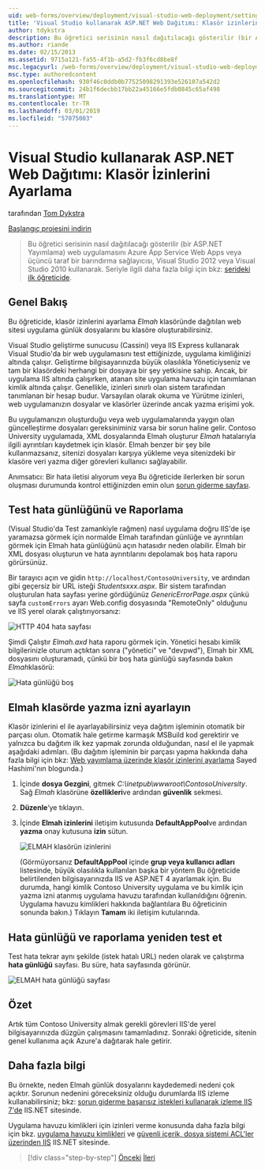 ```yaml
---
uid: web-forms/overview/deployment/visual-studio-web-deployment/setting-folder-permissions
title: 'Visual Studio kullanarak ASP.NET Web Dağıtımı: Klasör izinlerini ayarlama | Microsoft Docs'
author: tdykstra
description: Bu öğretici serisinin nasıl dağıtılacağı gösterilir (bir ASP.NET Yayımlama) web uygulamasını Azure App Service Web Apps veya bir üçüncü taraf barındırma sağlayıcı tarafından usin...
ms.author: riande
ms.date: 02/15/2013
ms.assetid: 9715a121-fa55-4f1b-a5d2-fb3f6cd8be8f
msc.legacyurl: /web-forms/overview/deployment/visual-studio-web-deployment/setting-folder-permissions
msc.type: authoredcontent
ms.openlocfilehash: 930f46c0ddb0b77525098291393e526107a542d2
ms.sourcegitcommit: 24b1f6decbb17bb22a45166e5fdb0845c65af498
ms.translationtype: MT
ms.contentlocale: tr-TR
ms.lasthandoff: 03/01/2019
ms.locfileid: "57075003"
---
```

<a name="aspnet-web-deployment-using-visual-studio-setting-folder-permissions"></a>Visual Studio kullanarak ASP.NET Web Dağıtımı: Klasör İzinlerini Ayarlama
====================
tarafından [Tom Dykstra](https://github.com/tdykstra)

[Başlangıç projesini indirin](http://go.microsoft.com/fwlink/p/?LinkId=282627)

> Bu öğretici serisinin nasıl dağıtılacağı gösterilir (bir ASP.NET Yayımlama) web uygulamasını Azure App Service Web Apps veya üçüncü taraf bir barındırma sağlayıcısı, Visual Studio 2012 veya Visual Studio 2010 kullanarak. Seriyle ilgili daha fazla bilgi için bkz: [serideki ilk öğreticide](introduction.md).


## <a name="overview"></a>Genel Bakış

Bu öğreticide, klasör izinlerini ayarlama *Elmah* klasöründe dağıtılan web sitesi uygulama günlük dosyalarını bu klasöre oluşturabilirsiniz.

Visual Studio geliştirme sunucusu (Cassini) veya IIS Express kullanarak Visual Studio'da bir web uygulamasını test ettiğinizde, uygulama kimliğinizi altında çalışır. Geliştirme bilgisayarınızda büyük olasılıkla Yöneticiyseniz ve tam bir klasördeki herhangi bir dosyaya bir şey yetkisine sahip. Ancak, bir uygulama IIS altında çalışırken, atanan site uygulama havuzu için tanımlanan kimlik altında çalışır. Genellikle, izinleri sınırlı olan sistem tarafından tanımlanan bir hesap budur. Varsayılan olarak okuma ve Yürütme izinleri, web uygulamanızın dosyalar ve klasörler üzerinde ancak yazma erişimi yok.

Bu uygulamanızın oluşturduğu veya web uygulamalarında yaygın olan güncelleştirme dosyaları gereksiniminiz varsa bir sorun haline gelir. Contoso University uygulamada, XML dosyalarında Elmah oluşturur *Elmah* hatalarıyla ilgili ayrıntıları kaydetmek için klasör. Elmah benzer bir şey bile kullanmazsanız, sitenizi dosyaları karşıya yükleme veya sitenizdeki bir klasöre veri yazma diğer görevleri kullanıcı sağlayabilir.

Anımsatıcı: Bir hata iletisi alıyorum veya Bu öğreticide ilerlerken bir sorun oluşması durumunda kontrol ettiğinizden emin olun [sorun giderme sayfası](troubleshooting.md).

## <a name="test-error-logging-and-reporting"></a>Test hata günlüğünü ve Raporlama

(Visual Studio'da Test zamankiyle rağmen) nasıl uygulama doğru IIS'de işe yaramazsa görmek için normalde Elmah tarafından günlüğe ve ayrıntıları görmek için Elmah hata günlüğünü açın hatasıdır neden olabilir. Elmah bir XML dosyası oluşturun ve hata ayrıntılarını depolamak boş hata raporu görürsünüz.

Bir tarayıcı açın ve gidin `http://localhost/ContosoUniversity`, ve ardından gibi geçersiz bir URL isteği *Studentsxxx.aspx*. Bir sistem tarafından oluşturulan hata sayfası yerine gördüğünüz *GenericErrorPage.aspx* çünkü sayfa `customErrors` ayarı Web.config dosyasında "RemoteOnly" olduğunu ve IIS yerel olarak çalıştırıyorsanız:

![HTTP 404 hata sayfası](setting-folder-permissions/_static/image1.png)

Şimdi Çalıştır *Elmah.axd* hata raporu görmek için. Yönetici hesabı kimlik bilgilerinizle oturum açtıktan sonra (&quot;yönetici&quot; ve &quot;devpwd&quot;), Elmah bir XML dosyasını oluşturamadı, çünkü bir boş hata günlüğü sayfasında bakın *Elmah*klasörü:

![Hata günlüğü boş](setting-folder-permissions/_static/image2.png)

## <a name="set-write-permission-on-the-elmah-folder"></a>Elmah klasörde yazma izni ayarlayın

Klasör izinlerini el ile ayarlayabilirsiniz veya dağıtım işleminin otomatik bir parçası olun. Otomatik hale getirme karmaşık MSBuild kod gerektirir ve yalnızca bu dağıtım ilk kez yapmak zorunda olduğundan, nasıl el ile yapmak aşağıdaki adımları. (Bu dağıtım işleminin bir parçası yapma hakkında daha fazla bilgi için bkz: [Web yayımlama üzerinde klasör izinlerini ayarlama](http://sedodream.com/2011/11/08/SettingFolderPermissionsOnWebPublish.aspx) Sayed Hashimi'nın blogunda.)

1. İçinde **dosya Gezgini**, gitmek *C:\inetpub\wwwroot\ContosoUniversity*. Sağ *Elmah* klasörüne **özellikleri**ve ardından **güvenlik** sekmesi.
2. **Düzenle**‘ye tıklayın.
3. İçinde **Elmah izinlerini** iletişim kutusunda **DefaultAppPool**ve ardından **yazma** onay kutusuna **izin** sütun.

    ![ELMAH klasörün izinlerini](setting-folder-permissions/_static/image3.png)

    (Görmüyorsanız **DefaultAppPool** içinde **grup veya kullanıcı adları** listesinde, büyük olasılıkla kullanılan başka bir yöntem Bu öğreticide belirtilenden bilgisayarınızda IIS ve ASP.NET 4 ayarlamak için. Bu durumda, hangi kimlik Contoso University uygulama ve bu kimlik için yazma izni atanmış uygulama havuzu tarafından kullanıldığını öğrenin. Uygulama havuzu kimlikleri hakkında bağlantılara Bu öğreticinin sonunda bakın.) Tıklayın **Tamam** iki iletişim kutularında.

## <a name="retest-error-logging-and-reporting"></a>Hata günlüğü ve raporlama yeniden test et

Test hata tekrar aynı şekilde (istek hatalı URL) neden olarak ve çalıştırma **hata günlüğü** sayfası. Bu süre, hata sayfasında görünür.

![ELMAH hata günlüğü sayfası](setting-folder-permissions/_static/image4.png)

## <a name="summary"></a>Özet

Artık tüm Contoso University almak gerekli görevleri IIS'de yerel bilgisayarınızda düzgün çalışmasını tamamladınız. Sonraki öğreticide, sitenin genel kullanıma açık Azure'a dağıtarak hale getirir.

## <a name="more-information"></a>Daha fazla bilgi

Bu örnekte, neden Elmah günlük dosyalarını kaydedemedi nedeni çok açıktır. Sorunun nedenini göreceksiniz olduğu durumlarda IIS izleme kullanabilirsiniz; bkz: [sorun giderme başarısız istekleri kullanarak izleme IIS 7'de](https://www.iis.net/learn/troubleshoot/using-failed-request-tracing/troubleshooting-failed-requests-using-tracing-in-iis) IIS.NET sitesinde.

Uygulama havuzu kimlikleri için izinleri verme konusunda daha fazla bilgi için bkz. [uygulama havuzu kimlikleri](https://www.iis.net/learn/manage/configuring-security/application-pool-identities) ve [güvenli içerik, dosya sistemi ACL'ler üzerinden IIS](https://www.iis.net/learn/get-started/planning-for-security/secure-content-in-iis-through-file-system-acls) IIS.NET sitesinde.

> [!div class="step-by-step"]
> [Önceki](deploying-to-iis.md)
> [İleri](deploying-to-production.md)
